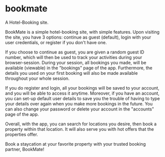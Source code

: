 # bookmate
A Hotel-Booking site. 

BookMate is a simple hotel-booking site, with simple features. Upon visiting the site, you have 3 options: continue as guest (default), login with your user credentials, or register if you don't have one. 

If you choose to continue as guest, you are given a random guest ID number, which will then be used to track your activities during your browser-session. During your session, all bookings you made, will be available (viewable) in the "bookings" page of the app. Furthermore, the details you used on your first booking will also be made available throughout your whole session.

If you do register and login, all your bookings will be saved to your account, and you will be able to access it anytime. Moreover, if you have an account, you can set-up default user details to save you the trouble of having to type your details over again when you make more bookings in the future. You can also change your password or delete your account in the "accounts" page of the app.

Overall, with the app, you can search for locations you desire, then book a property within that location. It will also serve you with hot offers that the properties offer. 

Book a staycation at your favorite property with your trusted booking partner, BookMate!
